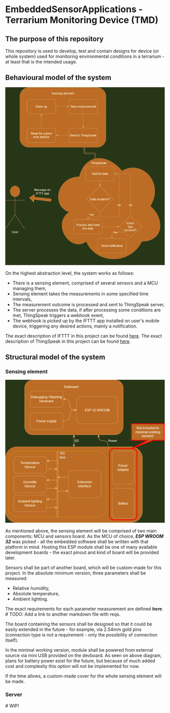 # EmbeddedSensorApplications - Terrarium Monitoring Device (TMD)

## The purpose of this repository

This repository is used to develop, test and contain designs for device (or whole system) used for monitoring environmental conditions in a terrarium - at least that is the intended usage.

## Behavioural model of the system

![Behavioural flowchart](documentation/resources/behav_flowchart.png "Behavioural flowchart")

On the highest abstraction level, the system works as follows:

 - There is a sensing element, comprised of several sensors and a MCU managing them,
 - Sensing element takes the measurements in some specified time intervals,
 - The measurement outcome is processed and sent to ThingSpeak server,
 - The server processes the data, if after processing some conditions are met, ThingSpeak triggers a webhook event,
 - The webhook is picked up by the IFTTT app installed on user's mobile device, triggering any desired actions, mainly a notification.

The exact description of IFTTT in this project can be found [here](documentation/ifttt/README.md "IFTTT usage and configuration in this project").
The exact description of ThingSpeak in this project can be found [here](documentation/thingspeak/README.md "ThingSpeak usage and configuration in this project.").

## Structural model of the system

### Sensing element

![Structural model](documentation/resources/sensing_dev_structural.png "Structural model of sensing element")

As mentioned above, the sensing element will be comprised of two main components: MCU and sensors board. As the MCU of choice, ***ESP WROOM 32*** was picked - all the embedded software shall be written with that platform in mind. Hosting this ESP module shall be one of many available development boards - the exact pinout and kind of board will be provided later.

Sensors shall be part of another board, which will be custom-made for this project. In the absolute minimum version, three parameters shall be measured:

 - Relative humidity,
 - Absolute temperature,
 - Ambient lighting.

The exact requirements for each parameter measurement are defined ***here***. \# TODO: Add a link to another markdown file with reqs.

The board containing the sensors shall be designed so that it could be easily extended in the future - for example, via 2.54mm gold pins (connection type is not a requirement - only the possibility of connection itself).

In the minimal working version, module shall be powered from external source via mini USB provided on the devboard. As seen on above diagram, plans for battery power exist for the future, but because of much added cost and complexity this option will not be implemented for now.

If the time allows, a custom-made cover for the whole sensing element will be made.

### Server

\# WIP!




